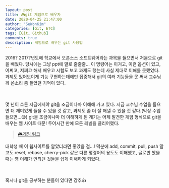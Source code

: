 ```yaml
---
layout: post
title: 🎮git 게임으로 배우자 
date: 2020-04-25 21:47:00
author: "SeWonKim"
categories: [Git, ETC]
tags: [Git, Github]
comments: true
description: 게임으로 배우는 git 사용법
---
```


2016? 2017?년도에 학교에서 오픈소스 소프트웨어라는 과목을 들으면서 처음으로 git을 배웠다.
당시에는 그냥 ppt에 말로 줄줄줄... 이 명령어는 이거고, 이런 옵션이 있고, 어쩌고, 저쩌고 해서 배우고 시험도 보고 과제도 했는데 사실 제대로 이해를 못했었다.
과제도 있어보이게 기능 구현하는데에만 집중해서 git의 여러 기능들을 못 써서 교수님께 쓴소리 좀 들었던 기억이 있다.

　

몇 년이 흐른 지금에서야 git을 조금이나마 이해해 가고 있다.
지금 교수님 수업을 들으면 더 재미있게 들을 수 있을 것 같고, 과제도 좀 더 잘 해낼 수 있을 것 같다.(막상 수업 들으면...😪)
git을 조금이나마 더 이해하게 된 계기는 어제 발견한 게임 형식으로 git을 배우는 웹 사이트 때문!
두어시간 만에 모든 레벨을 클리어했다.
 
> [🎮게임 링크](https://learngitbranching.js.org/?locale=ko)

대학생 때 이 웹사이트를 알았더라면 좋았을 걸...! 
덕분에 add, commit, pull, push 말고도 reset, rebase, cherry-pick 같은 다른 명령어의 용도도 이해했고, 글로만 봤을 때는 영 이해가 안되던 것들을 쉽게 이해하게 되었다.

　

혹시나 git을 공부하는 분들이 있다면 강추👍

　
